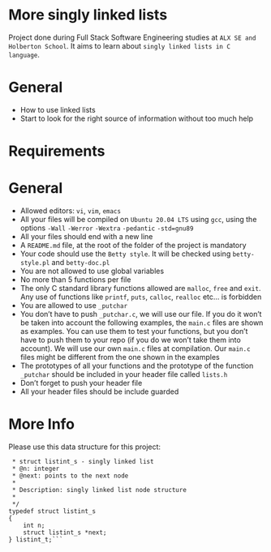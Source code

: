# More singly linked lists

Project done during Full Stack Software Engineering studies at ```ALX SE and Holberton School```. It aims to learn about ```singly linked lists in C language```.

# General

* How to use linked lists
* Start to look for the right source of information without too much help


# Requirements

# General
* Allowed editors: ```vi```, ```vim```, ```emacs```
* All your files will be compiled on ```Ubuntu 20.04 LTS``` using ```gcc```, using the options ```-Wall``` ```-Werror``` ```-Wextra``` ```-pedantic``` ```-std=gnu89```
* All your files should end with a new line
* A ```README.md``` file, at the root of the folder of the project is mandatory
* Your code should use the ```Betty style```. It will be checked using ```betty-style.pl``` and ```betty-doc.pl```
* You are not allowed to use global variables
* No more than 5 functions per file
* The only C standard library functions allowed are ```malloc```, ```free``` and ```exit```. Any use of functions like ```printf```, ```puts```, ```calloc```, ```realloc```  etc… is forbidden
* You are allowed to use ```_putchar```
* You don’t have to push ```_putchar.c```, we will use our file. If you do it won’t be taken into account
 the following examples, the ```main.c``` files are shown as examples. You can use them to test your functions, but you don’t have to push them to your repo (if you do we won’t take them into account). We will use our own ```main.c``` files at compilation. Our ```main.c``` files might be different from the one shown in the examples
* The prototypes of all your functions and the prototype of the function ```_putchar``` should be included in your header file called ```lists.h```
* Don’t forget to push your header file
* All your header files should be include guarded

# More Info
Please use this data structure for this project:

```/**
 * struct listint_s - singly linked list
 * @n: integer
 * @next: points to the next node
 *
 * Description: singly linked list node structure
 * 
 */
typedef struct listint_s
{
    int n;
    struct listint_s *next;
} listint_t;```
